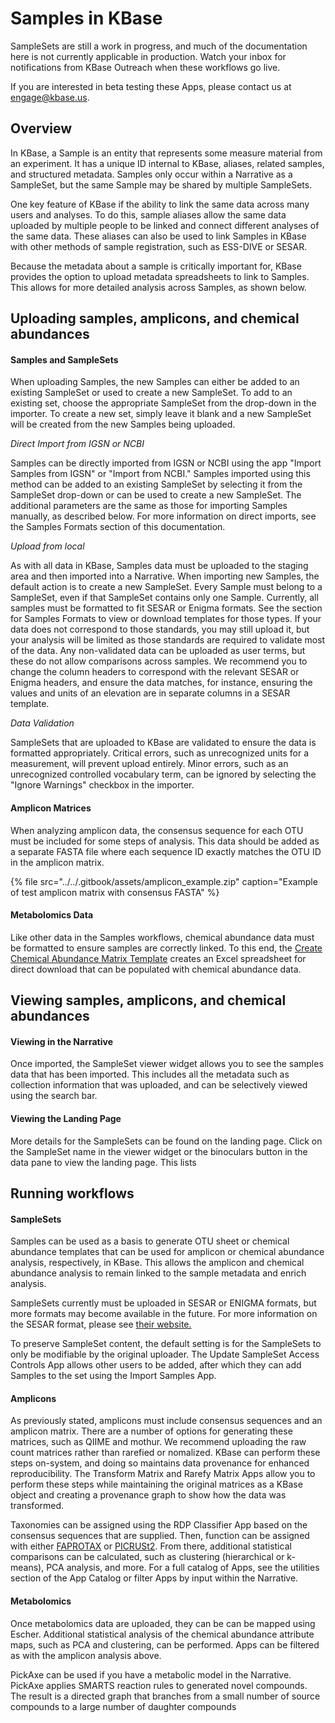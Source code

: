 # Samples in KBase

SampleSets are still a work in progress, and much of the documentation here is not currently applicable in production. Watch your inbox for notifications from KBase Outreach when these workflows go live. 

If you are interested in beta testing these Apps, please contact us at engage@kbase.us.

## Overview

In KBase, a Sample is an entity that represents some measure material from an experiment. It has a unique ID internal to KBase, aliases, related samples, and structured metadata. Samples only occur within a Narrative as a SampleSet, but the same Sample may be shared by multiple SampleSets. 

One key feature of KBase if the ability to link the same data across many users and analyses. To do this, sample aliases allow the same data uploaded by multiple people to be linked and connect different analyses of the same data. These aliases can also be used to link Samples in KBase with other methods of sample registration, such as ESS-DIVE or SESAR. 

Because the metadata about a sample is critically important for, KBase provides the option to upload metadata spreadsheets to link to Samples. This allows for more detailed analysis across Samples, as shown below.

## Uploading samples, amplicons, and chemical abundances

#### Samples and SampleSets

When uploading Samples, the new Samples can either be added to an existing SampleSet or used to create a new SampleSet. To add to an existing set, choose the appropriate SampleSet from the drop-down in the importer. To create a new set, simply leave it blank and a new SampleSet will be created from the new Samples being uploaded.

_Direct Import from IGSN or NCBI_

Samples can be directly imported from IGSN or NCBI using the app "Import Samples from IGSN" or "Import from NCBI." Samples imported using this method can be added to an existing SampleSet by selecting it from the SampleSet drop-down or can be used to create a new SampleSet. The additional parameters are the same as those for importing Samples manually, as described below. For more information on direct imports, see the Samples Formats section of this documentation.

_Upload from local_

As with all data in KBase, Samples data must be uploaded to the staging area and then imported into a Narrative. When importing new Samples, the default action is to create a new SampleSet. Every Sample must belong to a SampleSet, even if that SampleSet contains only one Sample. Currently, all samples must be formatted to fit SESAR or Enigma formats. See the section for Samples Formats to view or download templates for those types. If your data does not correspond to those standards, you may still upload it, but your analysis will be limited as those standards are required to validate most of the data. Any non-validated data can be uploaded as user terms, but these do not allow comparisons across samples. We recommend you to change the column headers to correspond with the relevant SESAR or Enigma headers, and ensure the data matches, for instance, ensuring the values and units of an elevation are in separate columns in a SESAR template.

_Data Validation_

SampleSets that are uploaded to KBase are validated to ensure the data is formatted appropriately. Critical errors, such as unrecognized units for a measurement, will prevent upload entirely. Minor errors, such as an unrecognized controlled vocabulary term, can be ignored by selecting the "Ignore Warnings" checkbox in the importer. 

#### Amplicon Matrices

When analyzing amplicon data, the consensus sequence for each OTU must be included for some steps of analysis. This data should be added as a separate FASTA file where each sequence ID exactly matches the OTU ID in the amplicon matrix. 

{% file src="../../.gitbook/assets/amplicon\_example.zip" caption="Example of test amplicon matrix with consensus FASTA" %}

#### Metabolomics Data

Like other data in the Samples workflows, chemical abundance data must be formatted to ensure samples are correctly linked. To this end, the [Create Chemical Abundance Matrix Template](https://ci.kbase.us/#appcatalog/app/GenericsAPI/build_chemical_abundance_template/dev) creates an Excel spreadsheet for direct download that can be populated with chemical abundance data.

## Viewing samples, amplicons, and chemical abundances

#### Viewing in the Narrative

Once imported, the SampleSet viewer widget allows you to see the samples data that has been imported. This includes all the metadata such as collection information that was uploaded, and can be selectively viewed using the search bar. 

#### Viewing the Landing Page

More details for the SampleSets can be found on the landing page. Click on the SampleSet name in the viewer widget or the binoculars button in the data pane to view the landing page. This lists 

## Running workflows

#### SampleSets

Samples can be used as a basis to generate OTU sheet or chemical abundance templates that can be used for amplicon or chemical abundance analysis, respectively, in KBase. This allows the amplicon and chemical abundance analysis to remain linked to the sample metadata and enrich analysis. 

SampleSets currently must be uploaded in SESAR or ENIGMA formats, but more formats may become available in the future. For more information on the SESAR format, please see [their website.](https://www.geosamples.org/)

To preserve SampleSet content, the default setting is for the SampleSets to only be modifiable by the original uploader. The Update SampleSet Access Controls App allows other users to be added, after which they can add Samples to the set using the Import Samples App.

#### Amplicons

As previously stated, amplicons must include consensus sequences and an amplicon matrix. There are a number of options for generating these matrices, such as QIIME and mothur. We recommend uploading the raw count matrices rather than rarefied or nomalized. KBase can perform these steps on-system, and doing so maintains data provenance for enhanced reproducibility. The Transform Matrix and Rarefy Matrix Apps allow you to perform these steps while maintaining the original matrices as a KBase object and creating a provenance graph to show how the data was transformed. 

Taxonomies can be assigned using the RDP Classifier App based on the consensus sequences that are supplied. Then, function can be assigned with either [FAPROTAX](https://pages.uoregon.edu/slouca/LoucaLab/archive/FAPROTAX/lib/php/index.php?section=Instructions) or [PICRUSt2](https://www.biorxiv.org/content/10.1101/672295v1.full.pdf). From there, additional statistical comparisons can be calculated, such as clustering \(hierarchical or k-means\), PCA analysis, and more. For a full catalog of Apps, see the utilities section of the App Catalog or filter Apps by input within the Narrative. 

#### Metabolomics

Once metabolomics data are uploaded, they can be can be mapped using Escher. Additional statistical analysis of the chemical abundance attribute maps, such as PCA and clustering, can be performed. Apps can be filtered as with the amplicon analysis above. 

PickAxe can be used if you have a metabolic model in the Narrative. PickAxe applies SMARTS reaction rules to generated novel compounds. The result is a directed graph that branches from a small number of source compounds to a large number of daughter compounds

